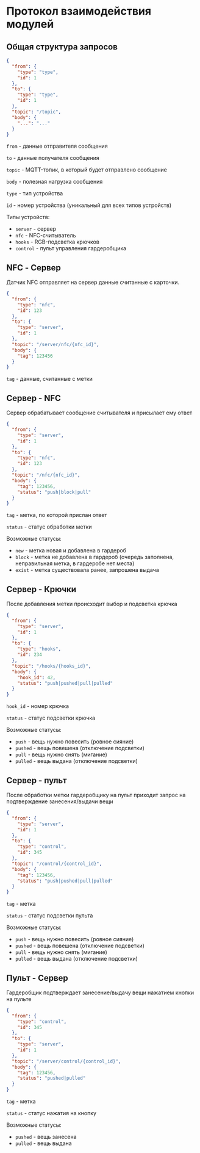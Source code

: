 # Протокол взаимодействия модулей

## Общая структура запросов
```json
{
  "from": {
    "type": "type",
    "id": 1
  },
  "to": {
    "type": "type",
    "id": 1
  },
  "topic": "/topic",
  "body": {
    "...": "..."
  }
}
```

`from` - данные отправителя сообщения

`to` - данные получателя сообщения

`topic` - MQTT-топик, в который будет отправлено сообщение

`body` - полезная нагрузка сообщения

`type` - тип устройства

`id` - номер устройства (уникальный для всех типов устройств)

Типы устройств:
* `server` - сервер 
* `nfc` - NFC-считыватель
* `hooks` - RGB-подсветка крючков
* `control` - пульт управления гардеробщика

## NFC - Сервер

Датчик NFC отправляет на сервер данные считанные с карточки.

```json
{
  "from": {
    "type": "nfc",
    "id": 123
  },
  "to": {
    "type": "server",
    "id": 1
  },
  "topic": "/server/nfc/{nfc_id}",
  "body": {
    "tag": 123456
  }
}
```

`tag` - данные, считанные с метки

## Сервер - NFC

Сервер обрабатывает сообщение считывателя и присылает ему ответ 

```json
{
  "from": {
    "type": "server",
    "id": 1
  },
  "to": {
    "type": "nfc",
    "id": 123
  },
  "topic": "/nfc/{nfc_id}",
  "body": {
    "tag": 123456,
    "status": "push|block|pull"
  }
}
```

`tag` - метка, по которой прислан ответ

`status` - статус обработки метки

Возможные статусы:
* `new` - метка новая и добавлена в гардероб
* `block` - метка не добавлена в гардероб (очередь заполнена, неправильная метка, в гардеробе нет места)
* `exist` - метка существовала ранее, запрошена выдача


## Сервер - Крючки

После добавления метки происходит выбор и подсветка крючка

```json
{
  "from": {
    "type": "server",
    "id": 1
  },
  "to": {
    "type": "hooks",
    "id": 234
  },
  "topic": "/hooks/{hooks_id}",
  "body": {
    "hook_id": 42,
    "status": "push|pushed|pull|pulled"
  }
}
```

`hook_id` - номер крючка

`status` - статус подсветки крючка

Возможные статусы:
* `push` - вещь нужно повесить (ровное сияние)
* `pushed` - вещь повешена (отключение подсветки)
* `pull` - вещь нужно снять (мигание)
* `pulled` - вещь выдана (отключение подсветки)

## Сервер - пульт

После обработки метки гардеробщику на пульт приходит запрос на подтверждение занесения/выдачи вещи 

```json
{
  "from": {
    "type": "server",
    "id": 1
  },
  "to": {
    "type": "control",
    "id": 345
  },
  "topic": "/control/{control_id}",
  "body": {
    "tag": 123456,
    "status": "push|pushed|pull|pulled"
  }
}
```

`tag` - метка 

`status` - статус подсветки пульта

Возможные статусы:
* `push` - вещь нужно повесить (ровное сияние)
* `pushed` - вещь повешена (отключение подсветки)
* `pull` - вещь нужно снять (мигание)
* `pulled` - вещь выдана (отключение подсветки)

## Пульт - Сервер

Гардеробщик подтверждает занесение/выдачу вещи нажатием кнопки на пульте

```json
{
  "from": {
    "type": "control",
    "id": 345
  },
  "to": {
    "type": "server",
    "id": 1
  },
  "topic": "/server/control/{control_id}",
  "body": {
    "tag": 123456,
    "status": "pushed|pulled"
  }
}
```

`tag` - метка

`status` - статус нажатия на кнопку

Возможные статусы:
* `pushed` - вещь занесена
* `pulled` - вещь выдана
